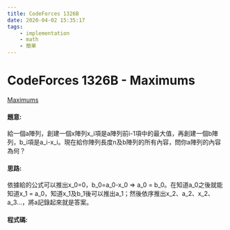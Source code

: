 ```yaml
---
title: CodeForces 1326B
date: 2020-04-02 15:35:17
tags:
    - implementation
    - math
    - 簡單
---
```

# CodeForces 1326B - Maximums
[Maximums](https://codeforces.com/problemset/problem/1326/B)


#### 題意:
給一個a陣列，創建一個x陣列x_i項是a陣列前i-1項中的最大值，再創建一個b陣列，b_i項是a_i-x_i。現在給你陣列長度n及b陣列的所有內容，問你a陣列的內容為何？
<!-- more -->
#### 思路:
依據給的公式可以推出x_0=0，b_0=a_0-x_0 => a_0 = b_0。在知道a_0之後就能知道x_1 = a_0，知道x_1及b_1後可以推出a_1；然後依序推出x_2、a_2、x_2、a_3…，將a記錄起來就是答案。

#### 程式碼:
<script src="https://gist.github.com/Daviswww/62b5e39b9129cdfe55d19ecc3a5208a9.js"></script>